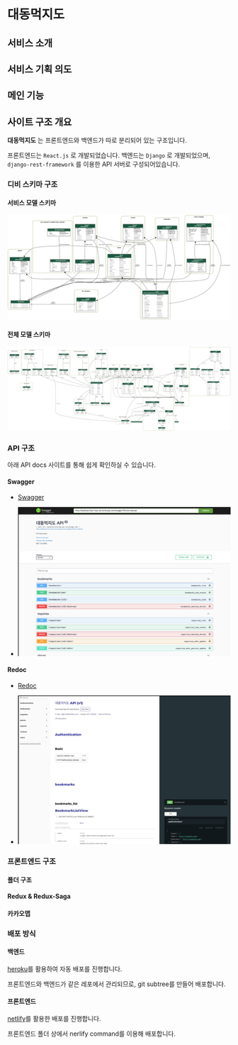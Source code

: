 # 대동먹지도

## 서비스 소개


## 서비스 기획 의도


## 메인 기능


## 사이트 구조 개요

**대동먹지도** 는 프론트엔드와 백엔드가 따로 분리되어 있는 구조입니다.

프론트엔드는 `React.js` 로 개발되었습니다.
백엔드는 `Django` 로 개발되었으며, `django-rest-framework` 를 이용한 API 서버로 구성되어있습니다.

### 디비 스키마 구조
#### 서비스 모델 스키마
![서비스 모델 스키마](../backend/service_models.png)

#### 전체 모델 스키마
![디비 스키마](../backend/models.png)

### API 구조

아래 API docs 사이트를 통해 쉽게 확인하실 수 있습니다.
#### Swagger
- [Swagger](https://daedong-food-map-api.herokuapp.com/swagger/)

- ![Swagger Example](./swagger.jpg)

#### Redoc
- [Redoc](https://daedong-food-map-api.herokuapp.com/redoc/)

- ![Redoc Example](./redoc.jpg)
### 프론트엔드 구조

#### 폴더 구조

#### Redux & Redux-Saga

#### 카카오맵

### 배포 방식

#### 백엔드
[heroku](https://www.heroku.com/)를 활용하여 자동 배포를 진행합니다.

프론트엔드와 백엔드가 같은 레포에서 관리되므로, git subtree를 만들어 배포합니다.

#### 프론트엔드

[netlify](https://www.netlify.com/)를 활용한 배포를 진행합니다.

프론트엔드 폴더 상에서 nerlify command를 이용해 배포합니다.
